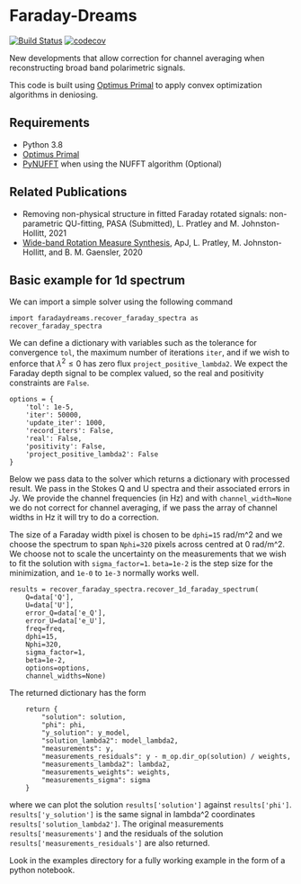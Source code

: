 # Faraday-Dreams

[![Build Status](https://app.travis-ci.com/Luke-Pratley/Faraday-Dreams.svg?branch=master)](https://app.travis-ci.com/Luke-Pratley/Faraday-Dreams) [![codecov](https://codecov.io/gh/Luke-Pratley/Faraday-Dreams/branch/master/graph/badge.svg?token=V1LGYZVUF0)](https://codecov.io/gh/Luke-Pratley/Faraday-Dreams)


New developments that allow correction for channel averaging when reconstructing broad band polarimetric signals.


This code is built using [Optimus Primal](https://github.com/Luke-Pratley/Optimus-Primal) to apply convex optimization algorithms in deniosing.

## Requirements
- Python 3.8
- [Optimus Primal](https://github.com/Luke-Pratley/Optimus-Primal)
- [PyNUFFT](https://github.com/jyhmiinlin/pynufft) when using the NUFFT algorithm (Optional)

## Related Publications
- Removing non-physical structure in fitted Faraday rotated signals: non-parametric QU-fitting, PASA (Submitted), L. Pratley and M. Johnston-Hollitt, 2021
- [Wide-band Rotation Measure Synthesis](https://ui.adsabs.harvard.edu/abs/2020ApJ...894...38P/abstract), ApJ, L. Pratley, M. Johnston-Hollitt, and B. M. Gaensler, 2020

## Basic example for 1d spectrum
We can import a simple solver using the following command
```
import faradaydreams.recover_faraday_spectra as recover_faraday_spectra
```
We can define a dictionary with variables such as the tolerance for convergence `tol`, the maximum number of iterations `iter`, and if we wish to enforce that $\lambda^2 \leq 0$ has zero flux `project_positive_lambda2`. We expect the Faraday depth signal to be complex valued, so the real and positivity constraints are `False`.
```
options = {
    'tol': 1e-5,
    'iter': 50000,
    'update_iter': 1000,
    'record_iters': False,
    'real': False,
    'positivity': False,
    'project_positive_lambda2': False
}
```

Below we pass data to the solver which returns a dictionary with processed result. We pass in the Stokes Q and U spectra and their associated errors in Jy.
We provide the channel frequencies (in Hz) and with `channel_width=None` we do not correct for channel averaging, if we pass the array of channel widths in Hz it will try to do a correction.

The size of a Faraday width pixel is chosen to be `dphi=15` rad/m^2 and we choose the spectrum to span `Nphi=320` pixels across centred at 0 rad/m^2. 
We choose not to scale the uncertainty on the measurements that we wish to fit the solution with `sigma_factor=1`. 
`beta=1e-2` is the step size for the minimization, and `1e-0` to `1e-3` normally works well.
```
results = recover_faraday_spectra.recover_1d_faraday_spectrum(
    Q=data['Q'],
    U=data['U'],
    error_Q=data['e_Q'],
    error_U=data['e_U'],
    freq=freq,
    dphi=15,
    Nphi=320,
    sigma_factor=1,
    beta=1e-2,
    options=options,
    channel_widths=None)     
```
The returned dictionary has the form
```
    return {
        "solution": solution,
        "phi": phi,
        "y_solution": y_model,
        "solution_lambda2": model_lambda2,
        "measurements": y,
        "measurements_residuals": y - m_op.dir_op(solution) / weights,
        "measurements_lambda2": lambda2,
        "measurements_weights": weights,
        "measurements_sigma": sigma
    }
```
where we can plot the solution `results['solution']` against `results['phi']`. `results['y_solution']` is the same signal in lambda^2 coordinates `results['solution_lambda2']`. The original measurements `results['measurements']` and the residuals of the solution `results['measurements_residuals']` are also returned. 

Look in the examples directory for a fully working example in the form of a python notebook.
